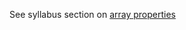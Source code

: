 See syllabus section on [array properties](https://codeyourfuture.github.io/syllabus-master/js-core/week-05/lesson.html#array-properties)
